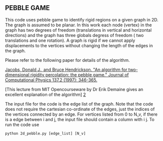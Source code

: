 ## PEBBLE GAME 
This code uses pebble game to identify rigid regions on a given graph in 2D.
The graph is assumed to be planar. In this work each node (vertex) in the graph 
has two degrees of freedom (translations in vertical and horizontal directions)
and the graph has three globals degress of freedom ( two translations and one 
rotation). A graph is rigid if we cannot apply displacements to the vertices 
without changing the length of the edges in the graph. 

Please refer to the following paper for details of the algorithm.
 
[Jacobs, Donald J., and Bruce Hendrickson. "An algorithm for two-dimensional rigidity percolation: the pebble game." Journal of Computational Physics 137.2 (1997): 346-365.][1]

[This lecture from MIT Opencourseware by Dr Erik Demaine gives an excellent explanation of the algorithm] [2]

The input file for the code is the edge list of the graph. Note that the code does not require the cartesian co-ordinate of the edges, just the indices of the vertices connected by an 
edge. For vertices listed from 0 to N_v, if there is a edge between i and j, the input file should contain a column with  i j. To run the code use 

`python 2d_pebble.py [edge_list] [N_v]`

[1]: https://people.engr.tamu.edu/ajiang/PebbleGame.pdf
[2]: https://www.youtube.com/watch?v=yvatNaV6Bog
